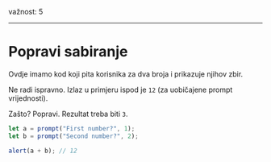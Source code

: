 važnost: 5

---

# Popravi sabiranje

Ovdje imamo kod koji pita korisnika za dva broja i prikazuje njihov zbir.

Ne radi ispravno. Izlaz u primjeru ispod je `12` (za uobičajene prompt vrijednosti).

Zašto? Popravi. Rezultat treba biti `3`.

```js run
let a = prompt("First number?", 1);
let b = prompt("Second number?", 2);

alert(a + b); // 12
```
